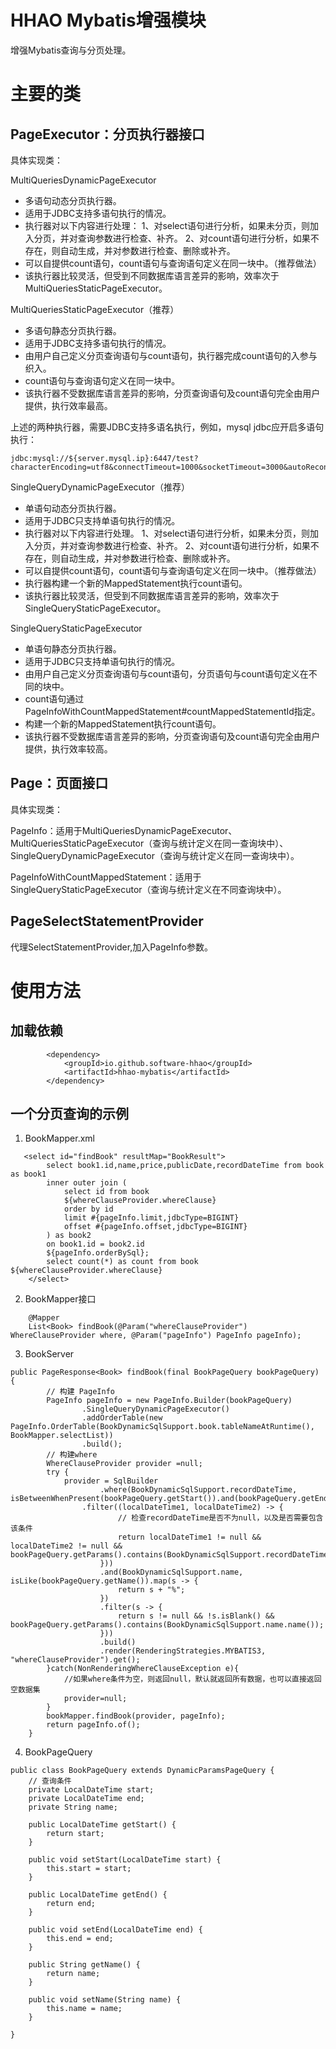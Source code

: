 # HHAO Mybatis增强模块

增强Mybatis查询与分页处理。

# 主要的类

## PageExecutor：分页执行器接口

具体实现类：

MultiQueriesDynamicPageExecutor

* 多语句动态分页执行器。
* 适用于JDBC支持多语句执行的情况。
* 执行器对以下内容进行处理：
  1、对select语句进行分析，如果未分页，则加入分页，并对查询参数进行检查、补齐。
  2、对count语句进行分析，如果不存在，则自动生成，并对参数进行检查、删除或补齐。
* 可以自提供count语句，count语句与查询语句定义在同一块中。（推荐做法）
* 该执行器比较灵活，但受到不同数据库语言差异的影响，效率次于MultiQueriesStaticPageExecutor。

MultiQueriesStaticPageExecutor（推荐）

* 多语句静态分页执行器。
* 适用于JDBC支持多语句执行的情况。
* 由用户自己定义分页查询语句与count语句，执行器完成count语句的入参与织入。
* count语句与查询语句定义在同一块中。
* 该执行器不受数据库语言差异的影响，分页查询语句及count语句完全由用户提供，执行效率最高。

上述的两种执行器，需要JDBC支持多语名执行，例如，mysql jdbc应开启多语句执行：

```
jdbc:mysql://${server.mysql.ip}:6447/test?characterEncoding=utf8&connectTimeout=1000&socketTimeout=3000&autoReconnect=true&useUnicode=true&useSSL=false&serverTimezone=UTC&allowPublicKeyRetrieval=true&allowMultiQueries=true
```

SingleQueryDynamicPageExecutor（推荐）

* 单语句动态分页执行器。
* 适用于JDBC只支持单语句执行的情况。
* 执行器对以下内容进行处理。
  1、对select语句进行分析，如果未分页，则加入分页，并对查询参数进行检查、补齐。
  2、对count语句进行分析，如果不存在，则自动生成，并对参数进行检查、删除或补齐。
* 可以自提供count语句，count语句与查询语句定义在同一块中。（推荐做法）
* 执行器构建一个新的MappedStatement执行count语句。
* 该执行器比较灵活，但受到不同数据库语言差异的影响，效率次于SingleQueryStaticPageExecutor。

SingleQueryStaticPageExecutor

* 单语句静态分页执行器。
* 适用于JDBC只支持单语句执行的情况。
* 由用户自己定义分页查询语句与count语句，分页语句与count语句定义在不同的块中。
* count语句通过PageInfoWithCountMappedStatement#countMappedStatementId指定。
* 构建一个新的MappedStatement执行count语句。
* 该执行器不受数据库语言差异的影响，分页查询语句及count语句完全由用户提供，执行效率较高。

## Page：页面接口

具体实现类：

PageInfo：适用于MultiQueriesDynamicPageExecutor、MultiQueriesStaticPageExecutor（查询与统计定义在同一查询块中）、SingleQueryDynamicPageExecutor（查询与统计定义在同一查询块中）。

PageInfoWithCountMappedStatement：适用于SingleQueryStaticPageExecutor（查询与统计定义在不同查询块中）。

## PageSelectStatementProvider

代理SelectStatementProvider,加入PageInfo参数。

# 使用方法

## 加载依赖

```
        <dependency>
            <groupId>io.github.software-hhao</groupId>
            <artifactId>hhao-mybatis</artifactId>
        </dependency>
```

## 一个分页查询的示例

1. BookMapper.xml

```
   <select id="findBook" resultMap="BookResult">
        select book1.id,name,price,publicDate,recordDateTime from book as book1 
        inner outer join (
            select id from book 
            ${whereClauseProvider.whereClause} 
            order by id 
            limit #{pageInfo.limit,jdbcType=BIGINT}
            offset #{pageInfo.offset,jdbcType=BIGINT}
        ) as book2
        on book1.id = book2.id
        ${pageInfo.orderBySql};
        select count(*) as count from book ${whereClauseProvider.whereClause}
    </select>
```

2. BookMapper接口

```
    @Mapper
    List<Book> findBook(@Param("whereClauseProvider") WhereClauseProvider where, @Param("pageInfo") PageInfo pageInfo);
```

3. BookServer

```
public PageResponse<Book> findBook(final BookPageQuery bookPageQuery) {
        // 构建 PageInfo
        PageInfo pageInfo = new PageInfo.Builder(bookPageQuery)
                .SingleQueryDynamicPageExecutor()
                .addOrderTable(new PageInfo.OrderTable(BookDynamicSqlSupport.book.tableNameAtRuntime(),  BookMapper.selectList))
                .build();
        // 构建where
        WhereClauseProvider provider =null;
        try {
            provider = SqlBuilder
                    .where(BookDynamicSqlSupport.recordDateTime, isBetweenWhenPresent(bookPageQuery.getStart()).and(bookPageQuery.getEnd())
	            .filter((localDateTime1, localDateTime2) -> {
                        // 检查recordDateTime是否不为null，以及是否需要包含该条件
                        return localDateTime1 != null && localDateTime2 != null && bookPageQuery.getParams().contains(BookDynamicSqlSupport.recordDateTime.name());
                    }))
                    .and(BookDynamicSqlSupport.name, isLike(bookPageQuery.getName()).map(s -> {
                        return s + "%";
                    })
                    .filter(s -> {
                        return s != null && !s.isBlank() && bookPageQuery.getParams().contains(BookDynamicSqlSupport.name.name());
                    }))
                    .build()
                    .render(RenderingStrategies.MYBATIS3, "whereClauseProvider").get();
        }catch(NonRenderingWhereClauseException e){
            //如果where条件为空，则返回null，默认就返回所有数据，也可以直接返回空数据集
            provider=null;
        }
        bookMapper.findBook(provider, pageInfo);
        return pageInfo.of();
    }
```

4. BookPageQuery

```
public class BookPageQuery extends DynamicParamsPageQuery {
    // 查询条件
    private LocalDateTime start;
    private LocalDateTime end;
    private String name;

    public LocalDateTime getStart() {
        return start;
    }

    public void setStart(LocalDateTime start) {
        this.start = start;
    }

    public LocalDateTime getEnd() {
        return end;
    }

    public void setEnd(LocalDateTime end) {
        this.end = end;
    }

    public String getName() {
        return name;
    }

    public void setName(String name) {
        this.name = name;
    }

}
```
